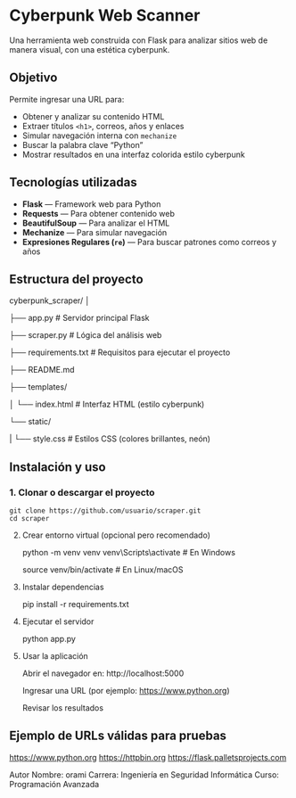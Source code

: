 # Cyberpunk Web Scanner

Una herramienta web construida con Flask para analizar sitios web de manera visual, con una estética cyberpunk.

## Objetivo

Permite ingresar una URL para:

* Obtener y analizar su contenido HTML
* Extraer títulos `<h1>`, correos, años y enlaces
* Simular navegación interna con `mechanize`
* Buscar la palabra clave “Python”
* Mostrar resultados en una interfaz colorida estilo cyberpunk

## Tecnologías utilizadas

* **Flask** — Framework web para Python
* **Requests** — Para obtener contenido web
* **BeautifulSoup** — Para analizar el HTML
* **Mechanize** — Para simular navegación
* **Expresiones Regulares (`re`)** — Para buscar patrones como correos y años

## Estructura del proyecto

cyberpunk_scraper/
│

├── app.py # Servidor principal Flask

├── scraper.py # Lógica del análisis web

├── requirements.txt # Requisitos para ejecutar el proyecto

├── README.md

├── templates/

│         └── index.html # Interfaz HTML (estilo cyberpunk)

└── static/

|         └── style.css # Estilos CSS (colores brillantes, neón)

## Instalación y uso

### 1. Clonar o descargar el proyecto

    git clone https://github.com/usuario/scraper.git
    cd scraper

2. Crear entorno virtual (opcional pero recomendado)

   python -m venv venv
   venv\Scripts\activate  # En Windows

   source venv/bin/activate  # En Linux/macOS

3. Instalar dependencias

    pip install -r requirements.txt

4. Ejecutar el servidor

    python app.py

5. Usar la aplicación

    Abrir el navegador en: http://localhost:5000

    Ingresar una URL (por ejemplo: https://www.python.org)

    Revisar los resultados

## Ejemplo de URLs válidas para pruebas

https://www.python.org
https://httpbin.org
https://flask.palletsprojects.com

Autor
Nombre: orami
Carrera: Ingeniería en Seguridad Informática
Curso: Programación Avanzada
